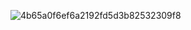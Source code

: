 
![4b65a0f6ef6a2192fd5d3b82532309f8](https://github.com/user-attachments/assets/3fa6cf1c-db60-4bcd-9a04-b7088e874268)
